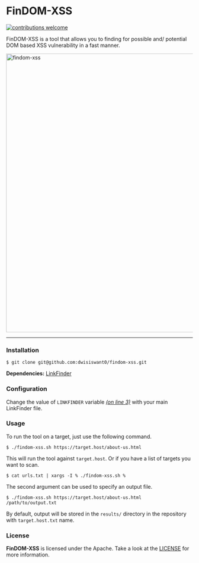 # FinDOM-XSS

[![contributions welcome](https://img.shields.io/badge/contributions-welcome-brightgreen.svg?style=flat)](https://github.com/dwisiswanto/findom-xss/issues)


FinDOM-XSS is a tool that allows you to finding for possible and/ potential DOM based XSS vulnerability in a fast manner.

<img src="https://user-images.githubusercontent.com/25837540/79048310-7888af00-7c46-11ea-9133-5063cbd3580d.png" alt="findom-xss" width="750">

---

### Installation

```
$ git clone git@github.com:dwisiswant0/findom-xss.git
```

**Dependencies:** [LinkFinder](https://github.com/GerbenJavado/LinkFinder)

### Configuration

Change the value of `LINKFINDER` variable _[(on line 3)](https://github.com/dwisiswant0/findom-xss/blob/master/findom-xss.sh#L3)_ with your main LinkFinder file.

### Usage

To run the tool on a target, just use the following command.
```
$ ./findom-xss.sh https://target.host/about-us.html
```

This will run the tool against `target.host`. Or if you have a list of targets you want to scan.

```
$ cat urls.txt | xargs -I % ./findom-xss.sh %
```

The second argument can be used to specify an output file.
```
$ ./findom-xss.sh https://target.host/about-us.html /path/to/output.txt
```

By default, output will be stored in the `results/` directory in the repository with `target.host.txt` name.

### License

**FinDOM-XSS** is licensed under the Apache. Take a look at the [LICENSE](https://github.com/dwisiswant0/findom-xss/blob/master/LICENSE) for more information.
